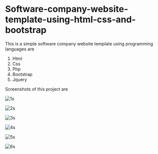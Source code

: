 # Software-company-website-template-using-html-css-and-bootstrap

<p>This is a simple software company website template using programming languages are</p>
<ol>
  <li>Html</li>
  <li>Css</li>
  <li>Php</li>
  <li>Bootstrap</li>
  <li>Jquery</li>
</ol>

<p>Screenshots of this project are</p>

![1s](https://github.com/ganeshkumar2022/Software-company-website-template-using-html-css-and-bootstrap/assets/118204387/37df4a18-0744-4665-9ea0-6e5f791da367)

![2s](https://github.com/ganeshkumar2022/Software-company-website-template-using-html-css-and-bootstrap/assets/118204387/a7c22515-b565-46c0-af5c-59003655a14e)

![3s](https://github.com/ganeshkumar2022/Software-company-website-template-using-html-css-and-bootstrap/assets/118204387/af99522c-6358-4e11-beee-6d6480f0973c)

![4s](https://github.com/ganeshkumar2022/Software-company-website-template-using-html-css-and-bootstrap/assets/118204387/78c6cc64-7809-4467-83a7-68a12996e71e)

![5s](https://github.com/ganeshkumar2022/Software-company-website-template-using-html-css-and-bootstrap/assets/118204387/3316484c-f2b7-45bc-a567-24fbe4f37465)

![6s](https://github.com/ganeshkumar2022/Software-company-website-template-using-html-css-and-bootstrap/assets/118204387/53e0ae9f-64c1-442e-8ea4-5a07508cf4f6)



















